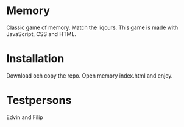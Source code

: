 # Memory
Classic game of memory. Match the liqours.
This game is made with JavaScript, CSS and HTML.

# Installation

Download och copy the repo. Open memory index.html and enjoy.

# Testpersons

Edvin and Filip
